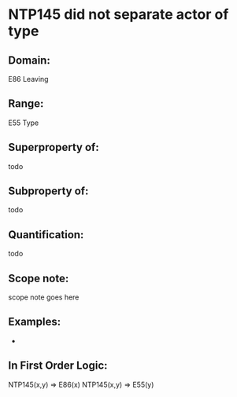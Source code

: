 # NTP145 did not separate actor of type

## Domain: 

E86 Leaving

## Range: 

E55 Type

## Superproperty of: 

todo

## Subproperty of: 

todo

## Quantification: 

todo

## Scope note: 

scope note goes here

## Examples: 

* 

## In First Order Logic: 

NTP145(x,y) ⇒ E86(x)
NTP145(x,y) ⇒ E55(y)

